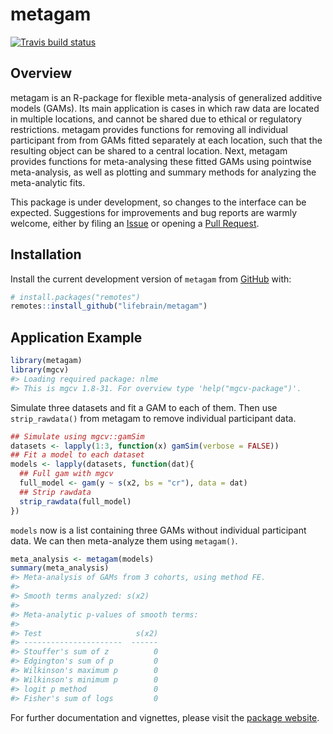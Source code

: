 
<!-- README.md is generated from README.Rmd. Please edit that file -->

# metagam

<!-- badges: start -->

[![Travis build
status](https://travis-ci.org/lifebrain/metagam.svg?branch=master)](https://travis-ci.org/lifebrain/metagam)
<!-- badges: end -->

## Overview

metagam is an R-package for flexible meta-analysis of generalized
additive models (GAMs). Its main application is cases in which raw data
are located in multiple locations, and cannot be shared due to ethical
or regulatory restrictions. metagam provides functions for removing all
individual participant from from GAMs fitted separately at each
location, such that the resulting object can be shared to a central
location. Next, metagam provides functions for meta-analysing these
fitted GAMs using pointwise meta-analysis, as well as plotting and
summary methods for analyzing the meta-analytic fits.

This package is under development, so changes to the interface can be
expected. Suggestions for improvements and bug reports are warmly
welcome, either by filing an
[Issue](https://github.com/lifebrain/metagam/issues) or opening a [Pull
Request](https://github.com/lifebrain/metagam/pulls).

## Installation

Install the current development version of `metagam` from
[GitHub](https://github.com/) with:

``` r
# install.packages("remotes")
remotes::install_github("lifebrain/metagam")
```

## Application Example

``` r
library(metagam)
library(mgcv)
#> Loading required package: nlme
#> This is mgcv 1.8-31. For overview type 'help("mgcv-package")'.
```

Simulate three datasets and fit a GAM to each of them. Then use
`strip_rawdata()` from metagam to remove individual participant data.

``` r
## Simulate using mgcv::gamSim
datasets <- lapply(1:3, function(x) gamSim(verbose = FALSE))
## Fit a model to each dataset
models <- lapply(datasets, function(dat){
  ## Full gam with mgcv
  full_model <- gam(y ~ s(x2, bs = "cr"), data = dat)
  ## Strip rawdata
  strip_rawdata(full_model)
})
```

`models` now is a list containing three GAMs without individual
participant data. We can then meta-analyze them using `metagam()`.

``` r
meta_analysis <- metagam(models)
summary(meta_analysis)
#> Meta-analysis of GAMs from 3 cohorts, using method FE.
#> 
#> Smooth terms analyzed: s(x2) 
#> 
#> Meta-analytic p-values of smooth terms:
#> 
#> Test                     s(x2)
#> ----------------------  ------
#> Stouffer's sum of z          0
#> Edgington's sum of p         0
#> Wilkinson's maximum p        0
#> Wilkinson's minimum p        0
#> logit p method               0
#> Fisher's sum of logs         0
```

For further documentation and vignettes, please visit the [package
website](https://lifebrain.github.io/metagam/).
